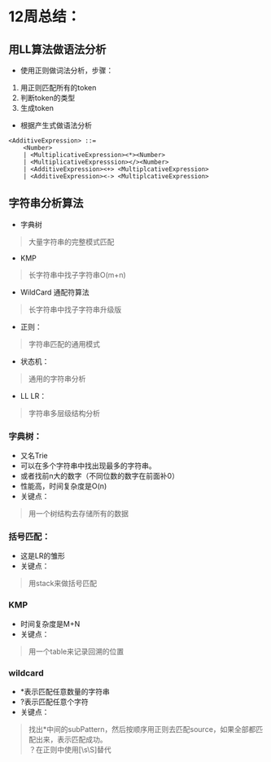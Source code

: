 # 12周总结：


## 用LL算法做语法分析


* 使用正则做词法分析，步骤：
1. 用正则匹配所有的token
2. 判断token的类型
3. 生成token

* 根据产生式做语法分析
```
<AdditiveExpression> ::=
	<Number>
	| <MultiplicativeExpression><*><Number>
	| <MultiplicativeExpresssion></><Number>
	| <AdditiveExpression><+> <MultiplcativeExpression>
	| <AdditiveExpression><-> <MultiplcativeExpression>
```


## 字符串分析算法

* 字典树
> 大量字符串的完整模式匹配  
* KMP
> 长字符串中找子字符串O(m+n)  
* WildCard 通配符算法
> 长字符串中找子字符串升级版  
* 正则：
> 字符串匹配的通用模式  
* 状态机：
> 通用的字符串分析  
* LL LR：
> 字符串多层级结构分析  

### 字典树：

* 又名Trie 
* 可以在多个字符串中找出现最多的字符串。
* 或者找前n大的数字（不同位数的数字在前面补0）
* 性能高，时间复杂度是O(n)
* 关键点：
> 用一个树结构去存储所有的数据  

### 括号匹配：

* 这是LR的雏形
* 关键点：
> 用stack来做括号匹配  

### KMP

* 时间复杂度是M+N
* 关键点：
> 用一个table来记录回溯的位置  

### wildcard

* *表示匹配任意数量的字符串
* ?表示匹配任意个字符
* 关键点：
> 找出*中间的subPattern，然后按顺序用正则去匹配source，如果全部都匹配出来，表示匹配成功。  
> ？在正则中使用[\\s\\S]替代  


